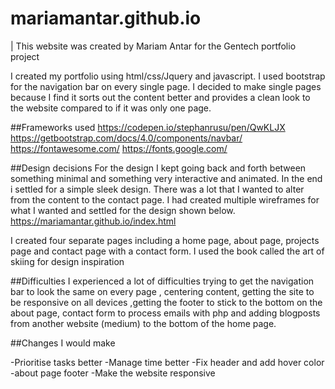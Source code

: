 # mariamantar.github.io

| This website was created by Mariam Antar for the Gentech portfolio project

I created my portfolio using html/css/Jquery and javascript. I used bootstrap for the navigation bar on every single page. I decided to make single pages because I find it sorts out the content better and provides a clean look to the website compared to if it was only one page.

##Frameworks used
https://codepen.io/stephanrusu/pen/QwKLJX
https://getbootstrap.com/docs/4.0/components/navbar/
https://fontawesome.com/
https://fonts.google.com/

##Design decisions
For the design I kept going back and forth between something minimal and something very interactive and animated. In the end i settled for a simple sleek design. There was a lot that I wanted to alter from the content to the contact page. I had created multiple wireframes for what I wanted and settled for the design shown below. https://mariamantar.github.io/index.html


 I created four separate pages including a home page, about page, projects page and contact page with a contact form. I used the book called the art of skiing for design inspiration

##Difficulties
I experienced a lot of difficulties trying to get the navigation bar to look the same on every page , centering content, getting the site to be responsive on all devices ,getting the footer to stick to the bottom on the about page, contact form to process emails with php and adding blogposts from another website (medium) to the bottom of the home page.

##Changes I would make

-Prioritise tasks better
-Manage time better
-Fix header and add hover color
-about page footer
-Make the website responsive
